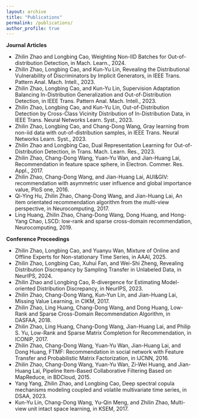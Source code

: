 ```yaml
---
layout: archive
title: "Publications"
permalink: /publications/
author_profile: true
---
```


**Journal Articles**
* Zhilin Zhao and Longbing Cao, Weighting Non-IID Batches for Out-of-distribution Detection, in Mach. Learn., 2024.
* Zhilin Zhao, Longbing Cao, and Kun-Yu Lin, Revealing the Distributional Vulnerability of Discriminators by Implicit Generators, in IEEE Trans. Pattern Anal. Mach. Intell., 2023.
* Zhilin Zhao, Longbing Cao, and Kun-Yu Lin,  Supervision Adaptation Balancing In-Distribution Generalization and Out-of-Distribution Detection, in IEEE Trans. Pattern Anal. Mach. Intell., 2023.
* Zhilin Zhao, Longbing Cao, and Kun-Yu Lin,  Out-of-Distribution Detection by Cross-Class Vicinity Distribution of In-Distribution Data, in IEEE Trans. Neural Networks Learn. Syst., 2023.
* Zhilin Zhao, Longbing Cao, and Chang-Dong Wang,  Gray learning from non-iid data with out-of-distribution samples, in IEEE Trans. Neural Networks Learn. Syst., 2023. 
* Zhilin Zhao and Longbing Cao, Dual Representation Learning for Out-of-Distribution Detection, in Trans. Mach. Learn. Res., 2023.
* Zhilin Zhao, Chang-Dong Wang, Yuan-Yu Wan, and Jian-Huang Lai, Recommendation in feature space sphere, in Electron. Commer. Res. Appl., 2017.
* Zhilin Zhao, Chang-Dong Wang, and Jian-Huang Lai, AUI&GIV: recommendation with asymmetric user influence and global importance value, PloS one, 2016.
* Qi-Ying Hu, Zhilin Zhao, Chang-Dong Wang, and Jian-Huang Lai, An item orientated recommendation algorithm from the multi-view perspective, in Neurocomputing, 2017.
* Ling Huang, Zhilin Zhao, Chang-Dong Wang, Dong Huang, and Hong-Yang Chao, LSCD: low-rank and sparse cross-domain recommendation, Neurocomputing, 2019.

**Conference Proceedings**
* Zhilin Zhao, Longbing Cao, and Yuanyu Wan, Mixture of Online and Offline Experts for Non-stationary Time Series, in AAAI, 2025. 
* Zhilin Zhao, Longbing Cao, Xuhui Fan, and Wei-Shi Zheng, Revealing Distribution Discrepancy by Sampling Transfer in Unlabeled Data, in NeurIPS, 2024. 
* Zhilin Zhao and Longbing Cao, R-divergence for Estimating Model-oriented Distribution Discrepancy, in NeurIPS, 2023.
* Zhilin Zhao, Chang-Dong Wang, Kun-Yun Lin, and Jian-Huang Lai, Missing Value Learning, in CIKM, 2017.
* Zhilin Zhao, Ling Huang, Chang-Dong Wang, and Dong Huang, Low-Rank and Sparse Cross-Domain Recommendation Algorithm, in DASFAA, 2018.
* Zhilin Zhao, Ling Huang, Chang-Dong Wang, Jian-Huang Lai, and Philip S. Yu, Low-Rank and Sparse Matrix Completion for Recommendation, in ICONIP, 2017.
* Zhilin Zhao, Chang-Dong Wang, Yuan-Yu Wan, Jian-Huang Lai, and Dong Huang, FTMF: Recommendation in social network with Feature Transfer and Probabilistic Matrix Factorization, in ĲCNN, 2016.
* Zhilin Zhao, Chang-Dong Wang, Yuan-Yu Wan, Zi-Wei Huang, and Jian-Huang Lai, Pipeline Item-Based Collaborative Filtering Based on MapReduce, in BDCloud, 2015.
* Yang Yang, Zhilin Zhao, and Longbing Cao, Deep spectral copula mechanisms modeling coupled and volatile multivariate time series, in DSAA, 2023.
* Kun-Yu Lin, Chang-Dong Wang, Yu-Qin Meng, and Zhilin Zhao, Multi-view unit intact space learning, in KSEM, 2017.



